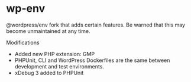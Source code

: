 # wp-env

@wordpress/env fork that adds certain features. Be warned that this may become unmaintained at any time.

Modifications

- Added new PHP extension: GMP
- PHPUnit, CLI and WordPress Dockerfiles are the same between development and test environments.
- xDebug 3 added to PHPUnit
